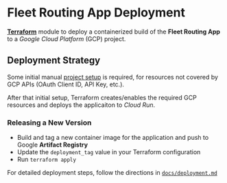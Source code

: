 # Fleet Routing App Deployment

[**Terraform**](https://www.terraform.io/) module to deploy
a containerized build of the **Fleet Routing App**
to a *Google Cloud Platform* (GCP) project.

## Deployment Strategy

Some initial manual [project setup](../docs/project.md) is required, for resources not covered by GCP APIs (OAuth Client ID, API Key, etc.).

After that initial setup, Terraform creates/enables the required GCP resources
and deploys the applicaiton to *Cloud Run*.

### Releasing a New Version

- Build and tag a new container image for the application and push to Google **Artifact Registry**
- Update the `deployment_tag` value in your Terraform configuration
- Run `terraform apply`

For detailed deployment steps, follow the directions in
[`docs/deployment.md`](../docs/deployment.md)
